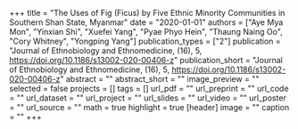 +++
title = "The Uses of Fig (Ficus) by Five Ethnic Minority Communities in Southern Shan State, Myanmar"
date = "2020-01-01"
authors = ["Aye Mya Mon", "Yinxian Shi", "Xuefei Yang", "Pyae Phyo Hein", "Thaung Naing Oo", "Cory Whitney", "Yongping Yang"]
publication_types = ["2"]
publication = "Journal of Ethnobiology and Ethnomedicine, (16), 5, https://doi.org/10.1186/s13002-020-00406-z"
publication_short = "Journal of Ethnobiology and Ethnomedicine, (16), 5, https://doi.org/10.1186/s13002-020-00406-z"
abstract = ""
abstract_short = ""
image_preview = ""
selected = false
projects = []
tags = []
url_pdf = ""
url_preprint = ""
url_code = ""
url_dataset = ""
url_project = ""
url_slides = ""
url_video = ""
url_poster = ""
url_source = ""
math = true
highlight = true
[header]
image = ""
caption = ""
+++
